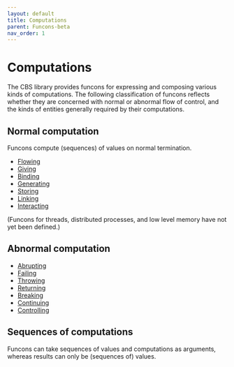 ```yaml
---
layout: default
title: Computations
parent: Funcons-beta
nav_order: 1
---
```


Computations
============

The CBS library provides funcons for expressing and composing various kinds of
computations. The following classification of funcons reflects whether they
are concerned with normal or abnormal flow of control, and the kinds of
entities generally required by their computations.

Normal computation
------------------

Funcons compute (sequences) of values on normal termination.

- [Flowing]
- [Giving]
- [Binding]
- [Generating]
- [Storing]
- [Linking]
- [Interacting]

(Funcons for threads, distributed processes, and low level memory have not yet
been defined.)

Abnormal computation
--------------------

- [Abrupting]
- [Failing]
- [Throwing]
- [Returning]
- [Breaking]
- [Continuing]
- [Controlling]

Sequences of computations
-------------------------

Funcons can take sequences of values and computations as arguments,
whereas results can only be (sequences of) values.


[flowing]: Normal/Flowing/index.html
[giving]: Normal/Giving/index.html
[binding]: Normal/Binding/index.html
[generating]: Normal/Generating/index.html
[storing]: Normal/Storing/index.html
[linking]: Normal/Linking/index.html
[interacting]: Normal/Interacting/index.html

[abrupting]: Abnormal/Abrupting/index.html
[failing]: Abnormal/Failing/index.html
[throwing]: Abnormal/Throwing/index.html
[returning]: Abnormal/Returning/index.html
[breaking]: Abnormal/Breaking/index.html
[continuing]: Abnormal/Continuing/index.html
[controlling]: Abnormal/Controlling/index.html
